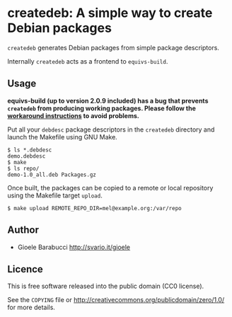 createdeb: A simple way to create Debian packages
=================================================

`createdeb` generates Debian packages from simple package descriptors.

Internally `createdeb` acts as a frontend to `equivs-build`.


Usage
-----

**equivs-build (up to version 2.0.9 included) has a bug that prevents
`createdeb` from producing working packages. Please follow the
[workaround instructions](https://github.com/gioele/createdeb/issues/1)
to avoid problems.**

Put all your `debdesc` package descriptors in the `createdeb` directory
and launch the Makefile using GNU Make.

    $ ls *.debdesc
    demo.debdesc
    $ make
    $ ls repo/
    demo-1.0_all.deb Packages.gz

Once built, the packages can be copied to a remote or local repository
using the Makefile target `upload`.

    $ make upload REMOTE_REPO_DIR=mel@example.org:/var/repo


Author
------

* Gioele Barabucci <http://svario.it/gioele>


Licence
-------

This is free software released into the public domain (CC0 license).

See the `COPYING` file or <http://creativecommons.org/publicdomain/zero/1.0/>
for more details.

